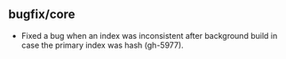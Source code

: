## bugfix/core

* Fixed a bug when an index was inconsistent after background build 
  in case the primary index was hash (gh-5977).
